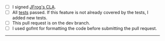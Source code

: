- [ ] I signed [JFrog's CLA](https://secure.echosign.com/public/hostedForm?formid=5IYKLZ2RXB543N).
- [ ] All [tests](https://github.com/jfrog/jfrog-cli#tests) passed. If this feature is not already covered by the tests, I added new tests.
- [ ] This pull request is on the dev branch.
- [ ] I used gofmt for formatting the code before submitting the pull request.
-----
